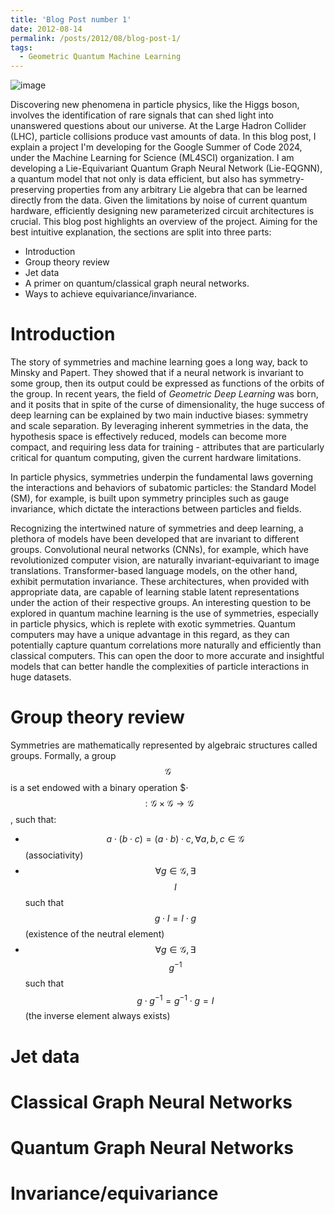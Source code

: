 ```yaml
---
title: 'Blog Post number 1'
date: 2012-08-14
permalink: /posts/2012/08/blog-post-1/
tags:
  - Geometric Quantum Machine Learning
---
```


![image](https://github.com/jogisuda/ML4SCI-2024/assets/22627105/e0430b68-4ff6-44d5-b388-79070fcb5172)

Discovering new phenomena in particle physics, like the Higgs boson, involves the identification of rare signals that can shed light into unanswered questions about our universe. At the Large Hadron Collider (LHC), particle collisions produce vast amounts of data. In this blog post, I explain a project I'm developing for the Google Summer of Code 2024, under the Machine Learning for Science (ML4SCI) organization. I am developing a Lie-Equivariant Quantum Graph Neural Network (Lie-EQGNN), a quantum model that not only is data efficient, but also has symmetry-preserving properties from any arbitrary Lie algebra that can be learned directly from the data. Given the limitations by noise of current quantum hardware, efficiently designing new parameterized circuit architectures is crucial. This blog post highlights an overview of the project. Aiming for the best intuitive explanation, the sections are split into three parts:

* Introduction
* Group theory review
* Jet data
* A primer on quantum/classical graph neural networks.
* Ways to achieve equivariance/invariance.

Introduction
======

The story of symmetries and machine learning goes a long way, back to Minsky and Papert. They showed that if a neural network is invariant to some group, then its output could be expressed as functions of the orbits of the group. In recent years, the field of <i>Geometric Deep Learning</i> was born, and it posits that in spite of the curse of dimensionality, the huge success of deep learning can be explained by two main inductive biases: symmetry and scale separation. By leveraging inherent symmetries in the data, the hypothesis space is effectively reduced, models can become more compact, and requiring less data for training - attributes that are particularly critical for quantum computing, given the current hardware limitations. 

In particle physics, symmetries underpin the fundamental laws governing the interactions and behaviors of subatomic particles: the Standard Model (SM), for example, is built upon symmetry principles such as gauge invariance, which dictate the interactions between particles and fields.

Recognizing the intertwined nature of symmetries and deep learning, a plethora of models have been developed that are invariant to different groups. Convolutional neural networks (CNNs), for example, which have revolutionized computer vision, are naturally invariant-equivariant to image translations. Transformer-based language models, on the other hand, exhibit permutation invariance. These architectures, when provided with appropriate data, are capable of learning stable latent representations under the action of their respective groups. An interesting question to be explored in quantum machine learning is the use of symmetries, especially in particle physics, which is replete with exotic symmetries. Quantum computers may have a unique advantage in this regard, as they can potentially capture quantum correlations more naturally and efficiently than classical computers. This can open the door to more accurate and insightful models that can better handle the complexities of particle interactions in huge datasets.

Group theory review
======
Symmetries are mathematically represented by algebraic structures called groups. Formally, a group $$\mathcal{G}$$ is a set endowed with a binary operation $$\cdot$ $$: \mathcal{G} \times \mathcal{G} \rightarrow{\mathcal{G}}$$, such that:

* $$a\cdot (b \cdot c) = (a\cdot b) \cdot c, \forall a, b, c \in \mathcal{G}$$ (associativity)
* $$\forall g \in \mathcal{G}, \exists$$ $$I$$ such that $$g\cdot I = I\cdot g$$ (existence of the neutral element)
* $$\forall g \in \mathcal{G}, \exists$$ $$g^{-1}$$ such that $$g\cdot g^{-1} = g^{-1}\cdot g = I$$ (the inverse element always exists)

Jet data
======

Classical Graph Neural Networks
======

Quantum Graph Neural Networks
======

Invariance/equivariance
======
